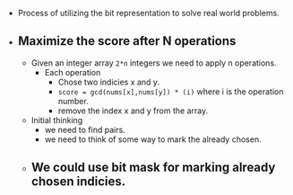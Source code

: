 - Process of utilizing the bit representation to solve real world problems.
- ## Maximize the score after N operations
	- Given an integer array `2*n` integers we need to apply n operations.
		- Each operation
			- Chose two indicies x and y.
			- `score = gcd(nums[x],nums[y]) * (i)` where i is the operation number.
			- remove the index x and y from the array.
	- Initial thinking
		- we need to find pairs.
		- we need to think of some way to mark the already chosen.
	- We could use __bit mask__ for marking already chosen indicies.
		-